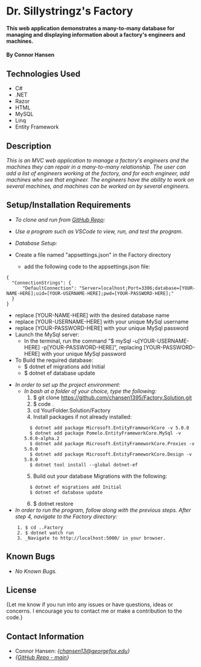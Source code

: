 # Dr. Sillystringz's Factory

#### This web application demonstrates a many-to-many database for managing and displaying information about a factory's engineers and machines.

#### By Connor Hansen

## Technologies Used

* C#
* .NET
* Razor
* HTML
* MySQL
* Linq
* Entity Framework

## Description

_This is an MVC web application to manage a factory's engineers and the machines they can repair in a many-to-many relationship. The user can add a list of engineers working at the factory, and for each engineer, add machines who see that engineer. The engineers have the ability to work on several machines, and machines can be worked on by several engineers._

## Setup/Installation Requirements

- _To clone and run from [GitHub Repo](https://github.com/chansen1395/Factory.Solution):_

- _Use a program such as VSCode to view, run, and test the program._
  
- _Database Setup:_

- Create a file named "appsettings.json" in the Factory directory
  * add the following code to the appsettings.json file:

```
{
  "ConnectionStrings": {
      "DefaultConnection": "Server=localhost;Port=3306;database=[YOUR-NAME-HERE];uid=[YOUR-USERNAME-HERE];pwd=[YOUR-PASSWORD-HERE];"
  }
}
```
  * replace [YOUR-NAME-HERE] with the desired database name
  * replace [YOUR-USERNAME-HERE] with your unique MySql username
  * replace [YOUR-PASSWORD-HERE] with your unique MySql password
* Launch the MySql server:
  - In the terminal, run the command "$ mySql -u[YOUR-USERNAME-HERE] -p[YOUR-PASSWORD-HERE]", replacing [YOUR-PASSWORD-HERE] with your unique MySql password
* To Build the required database:
  - $ dotnet ef migrations add Initial
  - $ dotnet ef database update


- _In order to set up the project environment:_
  - _In bash at a folder of your choice, type the following:_
    1. $ git clone https://github.com/chansen1395/Factory.Solution.git
    2. $  code .
    3. cd YourFolder.Solution/Factory
    4. Install packages if not already installed:
    ```
      $ dotnet add package Microsoft.EntityFrameworkCore -v 5.0.0
      $ dotnet add package Pomelo.EntityFrameworkCore.MySql -v 5.0.0-alpha.2
      $ dotnet add package Microsoft.EntityFrameworkCore.Proxies -v 5.0.0
      $ dotnet add package Microsoft.EntityFrameworkCore.Design -v 5.0.0
      $ dotnet tool install --global dotnet-ef
    ```
    5. Build out your database Migrations with the following:
    ```
      $ dotnet ef migrations add Initial
      $ dotnet ef database update
    ```
    6. $ dotnet restore
- _In order to run the program, follow along with the previous steps. After step 4, navigate to the Factory directory:_
```
    1. $ cd ..Factory
    2. $ dotnet watch run
    3. _Navigate to http://localhost:5000/ in your browser.
```

## Known Bugs

* _No Known Bugs._

## License

{Let me know if you run into any issues or have questions, ideas or concerns. I encourage you to contact me or make a contribution to the code.}

## Contact Information

- Connor Hansen: _{<chansen13@georgefox.edu>}_
- _{[GitHub Repo - main](https://github.com/chansen1395/Factory.Solution)}_